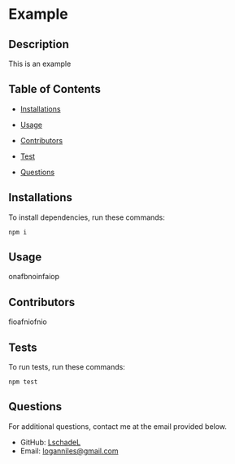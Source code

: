 # Example
  


  ## Description

  This is an example

  ## Table of Contents

  * [Installations](#installations)

  * [Usage](#usage)
  
  * [Contributors](#contributors)

  * [Test](#tests)

  * [Questions](#questions)

  
  
  ## Installations

  To install dependencies, run these commands:

  ```
  npm i
  ```

  ## Usage

  onafbnoinfaiop

  

  ## Contributors

  fioafniofnio

  ## Tests

  To run tests, run these commands:

  ```
  npm test
  ```

  ## Questions

  For additional questions, contact me at the email provided below. 

  - GitHub: [LschadeL](https://github.com/LschadeL/)
  - Email:  loganniles@gmail.com
